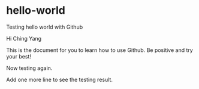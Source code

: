 # hello-world
Testing hello world with Github

Hi Ching Yang

This is the document for you to learn how to use Github. Be positive and try your best!

Now testing again.

Add one more line to see the testing result.
